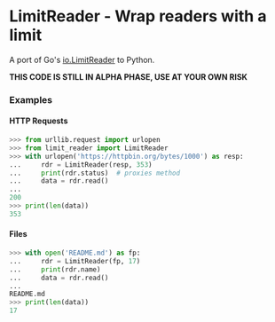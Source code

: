# LimitReader - Wrap readers with a limit

A port of Go's [io.LimitReader](https://golang.org/pkg/io/#LimitReader) to Python.

**THIS CODE IS STILL IN ALPHA PHASE, USE AT YOUR OWN RISK**


### Examples

#### HTTP Requests

```python
>>> from urllib.request import urlopen
>>> from limit_reader import LimitReader
>>> with urlopen('https://httpbin.org/bytes/1000') as resp:
...     rdr = LimitReader(resp, 353)
...     print(rdr.status)  # proxies method
...     data = rdr.read()
... 
200
>>> print(len(data))
353
```

#### Files

```python
>>> with open('README.md') as fp:
...     rdr = LimitReader(fp, 17)
...     print(rdr.name)
...     data = rdr.read()
... 
README.md
>>> print(len(data))
17
```
